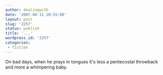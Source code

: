 ```yaml
---
author: dealingwith
date: '2007-08-11 20:55:00'
layout: post
slug: '2257'
status: publish
title: '...'
wordpress_id: '2257'
categories:
 - fiction
---
```


On bad days, when he prays in tongues it's less a pentecostal throwback and
more a whimpering baby.


